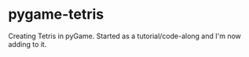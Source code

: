 # pygame-tetris
Creating Tetris in pyGame. Started as a tutorial/code-along and I'm now adding to it.
